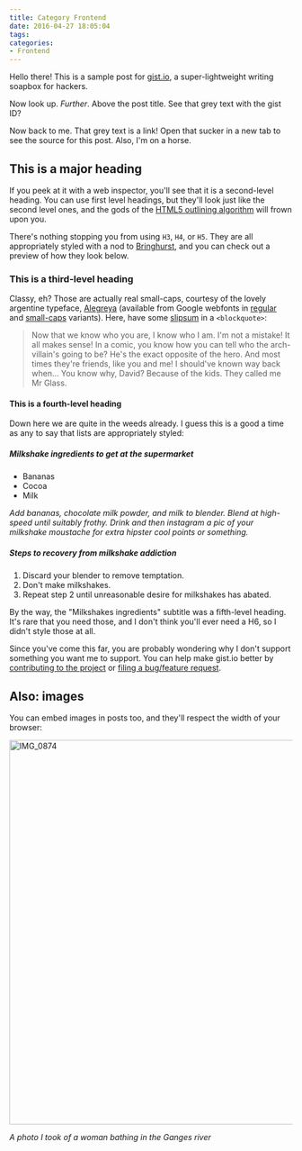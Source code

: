 ```yaml
---
title: Category Frontend
date: 2016-04-27 18:05:04
tags:
categories:
- Frontend
---
```

Hello there! This is a sample post for [gist.io](http://gist.io), a super-lightweight writing soapbox for hackers.

Now look up. _Further_. Above the post title. See that grey text with the gist ID?

Now back to me. That grey text is a link! Open that sucker in a new tab to see the source for this post. Also, I'm on a horse.

## This is a major heading

If you peek at it with a web inspector, you'll see that it is a second-level heading. You can use first level headings, but they'll look just like the second level ones, and the gods of the [HTML5 outlining algorithm](http://html5doctor.com/outlines/) will frown upon you.

There's nothing stopping you from using `H3`, `H4`, or `H5`. They are all appropriately styled with a nod to [Bringhurst](http://www.amazon.com/Elements-Typographic-Style-Robert-Bringhurst/dp/0881791326), and you can check out a preview of how they look below.

### This is a third-level heading

Classy, eh? Those are actually real small-caps, courtesy of the lovely argentine typeface, [Alegreya](http://www.huertatipografica.com.ar/tipografias/alegreya/ejemplos.html) (available from Google webfonts in [regular](http://www.google.com/webfonts/specimen/Alegreya) and [small-caps](http://www.google.com/webfonts/specimen/Alegreya+SC) variants). Here, have some [slipsum](http://slipsum.com) in a `<blockquote>`:

> Now that we know who you are, I know who I am. I'm not a mistake! It all makes sense! In a comic, you know how you can tell who the arch-villain's going to be? He's the exact opposite of the hero. And most times they're friends, like you and me! I should've known way back when... You know why, David? Because of the kids. They called me Mr Glass.

#### This is a fourth-level heading

Down here we are quite in the weeds already. I guess this is a good a time as any to say that lists are appropriately styled:

##### Milkshake ingredients to get at the supermarket

* Bananas
* Cocoa
* Milk

_Add bananas, chocolate milk powder, and milk to blender. Blend at high-speed until suitably frothy. Drink and then instagram a pic of your milkshake moustache for extra hipster cool points or something._

##### Steps to recovery from milkshake addiction

1. Discard your blender to remove temptation.
2. Don't make milkshakes.
3. Repeat step 2 until unreasonable desire for milkshakes has abated.

By the way, the "Milkshakes ingredients" subtitle was a fifth-level heading. It's rare that you need those, and I don't think you'll ever need a H6, so I didn't style those at all.

Since you've come this far, you are probably wondering why I don't support something you want me to support. You can help make gist.io better by [contributing to the project](https://github.com/idan/gistio) or [filing a bug/feature request](https://github.com/idan/gistio/issues).

## Also: images

You can embed images in posts too, and they'll respect the width of your browser:

<a href="http://www.flickr.com/photos/idangazit/1859143502/" title="IMG_0874 by idangazit, on Flickr"><img src="http://farm3.staticflickr.com/2108/1859143502_9f50faccb5_b.jpg" width="1024" height="683" alt="IMG_0874"></a>

*A photo I took of a woman bathing in the Ganges river*